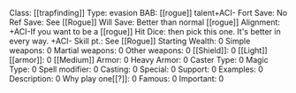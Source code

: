 Class: [[trapfinding]]
Type:  evasion
BAB:  [[rogue]] talent+ACI-
Fort Save: No
Ref Save: See [[Rogue]]
Will Save: Better than normal [[rogue]]
Alignment: +ACI-If you want to be a [[rogue]]
Hit Dice:  then pick this one. It's better in every way. +ACI-
Skill pt.: See [[Rogue]]
Starting Wealth: 0
Simple weapons: 0
Martial weapons: 0
Other weapons: 0
[[Shield]]: 0
[[Light]] [[armor]]: 0
[[Medium]] Armor: 0
Heavy Armor: 0
Caster Type: 0
Magic Type: 0
Spell modifier: 0
Casting: 0
Special: 0
Support: 0
Examples: 0
Description: 0
Why play one[[?]]: 0
Famous: 0
Important: 0
